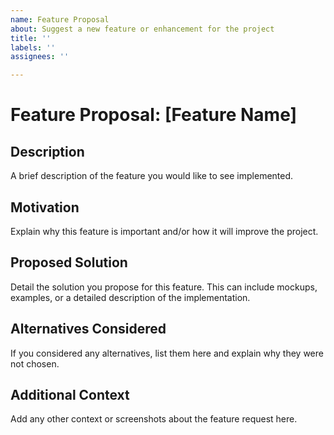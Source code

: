 ```yaml
---
name: Feature Proposal
about: Suggest a new feature or enhancement for the project
title: ''
labels: ''
assignees: ''

---
```


# Feature Proposal: [Feature Name]

## Description

A brief description of the feature you would like to see implemented.

## Motivation

Explain why this feature is important and/or how it will improve the project.

## Proposed Solution

Detail the solution you propose for this feature. This can include mockups, examples, or a detailed description of the implementation.

## Alternatives Considered

If you considered any alternatives, list them here and explain why they were not chosen.

## Additional Context

Add any other context or screenshots about the feature request here.
